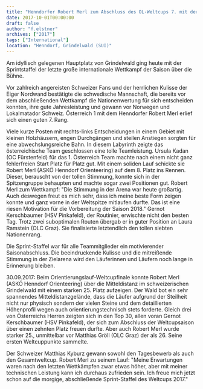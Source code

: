 ```yaml
---
title: "Henndorfer Robert Merl zum Abschluss des OL-Weltcups 7. mit der Mixed-Sprint-Staffel"
date: 2017-10-01T00:00:00
draft: false
author: "f.elstner"
archives: ["2017"]
tags: ["International"]
location: "Henndorf, Grindelwald (SUI)"
---
```

Am idyllisch gelegenen Hauptplatz von Grindelwald ging heute mit der Sprintstaffel der letzte große internationale Wettkampf der Saison über die Bühne.

<!--more-->

Vor zahlreich angereisten Schweizer Fans und der herrlichen Kulisse der Eiger Nordwand bestätigte die schwedische Mannschaft, die bereits vor dem abschließenden Wettkampf die Nationenwertung für sich entscheiden konnten, ihre gute Jahresleistung und gewann vor Norwegen und Lokalmatador Schweiz. Österreich 1 mit dem Henndorfer Robert Merl erlief sich einen guten 7. Rang.

Viele kurze Posten mit rechts-links Entscheidungen in einem Gebiet mit kleinen Holzhäusern, engen Durchgängen und steilen Anstiegen sorgten für eine abwechslungsreiche Bahn. In diesem Labyrinth zeigte das österreichische Team geschlossen eine tolle Teamleistung. Ursula Kadan (OC Fürstenfeld) für das 1. Österreich Team machte nach einem nicht ganz fehlerfreien Start Platz für Platz gut. Mit einem soliden Lauf schickte sie Robert Merl (ASKÖ Henndorf Orienteering) auf dem 8. Platz ins Rennen. Dieser, berauscht von der tollen Stimmung, konnte sich in der Spitzengruppe behaupten und machte sogar zwei Positionen gut. Robert Merl zum Wettkampf: "Die Stimmung in der Arena war heute großartig. Auch deswegen freut es mich sehr, dass ich meine beste Form zeigen konnte und ganz vorne in der Weltspitze mitlaufen durfte. Das ist eine riesen Motivation für die Vorbereitung der Saison 2018." Gernot Kerschbaumer (HSV Pinkafeld), der Routinier, erwischte nicht den besten Tag. Trotz zwei suboptimalen Routen übergab er in guter Position an Laura Ramstein (OLC Graz). Sie finalisierte letztendlich den tollen siebten Nationenrang.

Die Sprint-Staffel war für alle Teammitglieder ein motivierender Saisonabschluss. Die beeindruckende Kulisse und die mitreißende Stimmung in der Zielarena wird den Läuferinnen und Läufern noch lange in Erinnerung bleiben.

30.09.2017:
Beim Orientierungslauf-Weltcupfinale konnte Robert Merl (ASKÖ Henndorf Orienteering) über die Mitteldistanz im schweizerischen Grindelwald mit einem starken 25. Platz aufzeigen. Der Wald bot ein sehr spannendes Mitteldistanzgelände, dass die Läufer aufgrund der Steilheit nicht nur physisch sondern der vielen Steine und dem detaillierten Höhenprofil wegen auch orientierungstechnisch stets forderte. Gleich drei von Österreichs Herren zeigten sich in den Top 30, allen voran Gernot Kerschbaumer (HSV Pinkafeld), der sich zum Abschluss der Weltcupsaison über einen zehnten Platz freuen durfte. Aber auch Robert Merl wurde starker 25., unmittelbar vor Matthias Gröll (OLC Graz) der als 26. Seine ersten Weltcuppunkte sammelte.

Der Schweizer Matthias Kyburz gewann sowohl den Tagesbewerb als auch den Gesamtweltcup. Robert Merl zu seinem Lauf: "Meine Erwartungen waren nach den letzten Wettkämpfen zwar etwas höher, aber mit meiner technischen Leistung kann ich durchaus zufrieden sein. Ich freue mich jetzt schon auf die morgige, abschließende Sprint-Staffel des Weltcups 2017."
